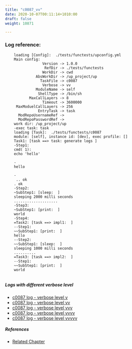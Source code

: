 ```yaml
---
title: "c0087_vv"
date: 2020-10-07T00:11:14+1010:00
draft: false
weight: 10871

---
```


### Log reference: <no value>

```
    loading [Config]:  ./tests/functests/upconfig.yml
    Main config:
                 Version -> 1.0.0
                  RefDir -> ./tests/functests
                 WorkDir -> cwd
              AbsWorkDir -> /up_project/up
                TaskFile -> c0087
                 Verbose -> vv
              ModuleName -> self
               ShellType -> /bin/sh
           MaxCallLayers -> 8
                 Timeout -> 3600000
     MaxModuelCallLayers -> 256
               EntryTask -> task
      ModRepoUsernameRef -> 
      ModRepoPasswordRef -> 
    work dir: /up_project/up
    -exec task: task
    loading [Task]:  ./tests/functests/c0087
    module: [self], instance id: [dev], exec profile: []
    Task1: [task ==> task: generate logs ]
    -Step1:
    cmd( 1):
    echo 'hello'
    
    -
    hello
    
    -
     .. ok
    . ok
    -Step2:
    ~SubStep1: [sleep:  ]
    sleeping 2000 milli seconds
    ....................
    -Step3:
    ~SubStep1: [print:  ]
    world
    -Step4:
    =Task2: [task ==> impl1:  ]
    --Step1:
    ~~SubStep1: [print:  ]
    hello
    --Step2:
    ~~SubStep1: [sleep:  ]
    sleeping 1000 milli seconds
    ..........
    =Task3: [task ==> impl2:  ]
    --Step1:
    ~~SubStep1: [print:  ]
    world
    
```

##### Logs with different verbose level
* [c0087 log - verbose level v](../../logs/c0087_v)
* [c0087 log - verbose level vv](../../logs/c0087_vv)
* [c0087 log - verbose level vvv](../../logs/c0087_vvv)
* [c0087 log - verbose level vvvv](../../logs/c0087_vvvv)
* [c0087 log - verbose level vvvvv](../../logs/c0087_vvvvv)

##### References
* [Related Chapter](../../cmd-func/c0087)
